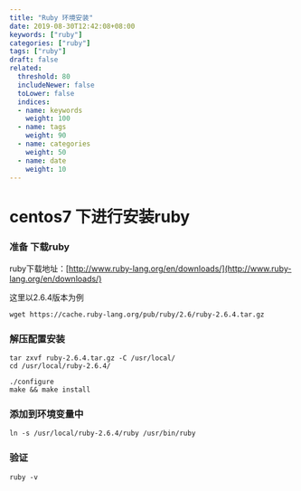 ```yaml
---
title: "Ruby 环境安装"
date: 2019-08-30T12:42:08+08:00
keywords: ["ruby"]
categories: ["ruby"]
tags: ["ruby"]
draft: false
related:
  threshold: 80
  includeNewer: false
  toLower: false
  indices:
  - name: keywords
    weight: 100
  - name: tags
    weight: 90
  - name: categories
    weight: 50
  - name: date
    weight: 10
---
```


# centos7 下进行安装ruby

### 准备 下载ruby
ruby下载地址：[http://www.ruby-lang.org/en/downloads/](http://www.ruby-lang.org/en/downloads/)

这里以2.6.4版本为例
```shell
wget https://cache.ruby-lang.org/pub/ruby/2.6/ruby-2.6.4.tar.gz
```
### 解压配置安装
```shell
tar zxvf ruby-2.6.4.tar.gz -C /usr/local/
cd /usr/local/ruby-2.6.4/

./configure
make && make install

```
### 添加到环境变量中
```shell
ln -s /usr/local/ruby-2.6.4/ruby /usr/bin/ruby
```

### 验证
```shell
ruby -v
```
